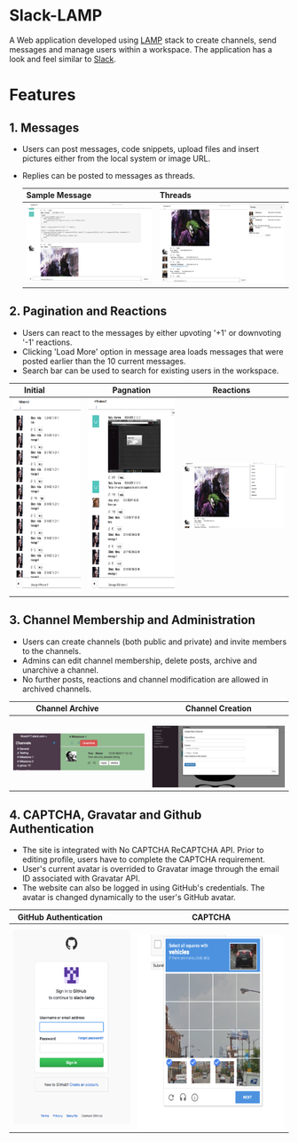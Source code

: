 # Slack-LAMP
A Web application developed using [LAMP](https://en.wikipedia.org/wiki/LAMP_(software_bundle)) stack to create channels, send messages and manage users within a workspace. The application has a look and feel similar to [Slack](https://slack.com/).

# Features
## 1. Messages
- Users can post messages, code snippets, upload files and insert pictures either from the local system or image URL.
- Replies can be posted to messages as threads.

  | Sample Message                                             | Threads                                                    |
  |------------------------------------------------------------|------------------------------------------------------------|
  | <img src="./resources/message_1.png" width="500"/>        | <img src="./resources/message_2.png" width="500"/>      |
  
## 2. Pagination and Reactions
- Users can react to the messages by either upvoting '+1' or downvoting '-1' reactions.
- Clicking 'Load More' option in message area loads messages that were posted earlier than the 10 current messages.
- Search bar can be used to search for existing users in the workspace.

| Initial                                       |  Pagnation                                    | Reactions              |
|-----------------------------------------------|-----------------------------------------------|------------------------|
|<img src="./resources/pag_1.png" height="350"/>|<img src="./resources/pag_2.png" height="350"/>|<img src="./resources/reaction_1.png" width="350"/>| 

## 3. Channel Membership and Administration
- Users can create channels (both public and private) and invite members to the channels.
- Admins can edit channel membership, delete posts, archive and unarchive a channel.
- No further posts, reactions and channel modification are allowed in archived channels.

| Channel Archive                                                    |  Channel Creation                                     |
|-------------------------------------------------------------|--------------------------------------------------------------|
|<img src="./resources/archive.png" width="500"/>  |  <img src="./resources/create_channel.png" width="500"/> | 

## 4. CAPTCHA, Gravatar and Github Authentication
- The site is integrated with No CAPTCHA ReCAPTCHA API. Prior to editing profile, users have to complete the CAPTCHA requirement.
- User's current avatar is overrided to Gravatar image through the email ID associated with Gravatar API.
- The website can also be logged in using GitHub's credentials. The avatar is changed dynamically to the user's GitHub avatar.

| GitHub Authentication                                       | CAPTCHA                                                      |
|-------------------------------------------------------------|--------------------------------------------------------------|
|<img src="./resources/github.png" height="350"/>  |  <img src="./resources/recaptcha.png" height="350"/> | 




